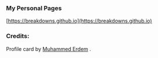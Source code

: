 ### My Personal Pages

[https://breakdowns.github.io](https://breakdowns.github.io)

### Credits:
Profile card by [Muhammed Erdem](https://codepen.io/JavaScriptJunkie)
.
